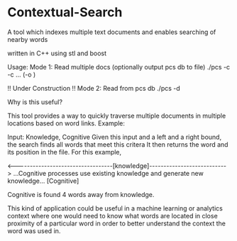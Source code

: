 Contextual-Search
=================

A tool which indexes multiple text documents and enables searching of nearby words

written in C++ using stl and boost

Usage:
  Mode 1: Read multiple docs (optionally output pcs db to file)
  ./pcs -c <doc1> -c <doc2> ... (-o <path-to-db-ouput>)
  
  !! Under Construction !!
  Mode 2: Read from pcs db
  ./pcs -d <path-to-db>
  

Why is this useful?

This tool provides a way to quickly traverse multiple documents in multiple locations based on word links.
Example:

Input: Knowledge, Cognitive
Given this input and a left and a right bound, the search finds all words that meet this critera
It then returns the word and its position in the file.
For this example,

<----------------------------------[knowledge]--------------------------->
...Cognitive processes use existing knowledge and generate new knowledge...
  [Cognitive]

Cognitive is found 4 words away from knowledge.

This kind of application could be useful in a machine learning or analytics context where one would need to know what words are located in close proximity of a particular word in order to better understand the context the word was used in.
